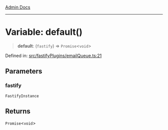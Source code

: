 [Admin Docs](/)

***

# Variable: default()

> **default**: (`fastify`) => `Promise`\<`void`\>

Defined in: [src/fastifyPlugins/emailQueue.ts:21](https://github.com/Sourya07/talawa-api/blob/3df16fa5fb47e8947dc575f048aef648ae9ebcf8/src/fastifyPlugins/emailQueue.ts#L21)

## Parameters

### fastify

`FastifyInstance`

## Returns

`Promise`\<`void`\>
